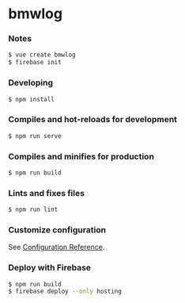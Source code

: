 # bmwlog
### Notes

```bash
$ vue create bmwlog
$ firebase init
```

### Developing

```bash
$ npm install
```

### Compiles and hot-reloads for development

```bash
$ npm run serve
```

### Compiles and minifies for production

```bash
$ npm run build
```

### Lints and fixes files
```bash
$ npm run lint
```

### Customize configuration
See [Configuration Reference](https://cli.vuejs.org/config/).

### Deploy with Firebase

```bash
$ npm run build
$ firebase deploy --only hosting
```

